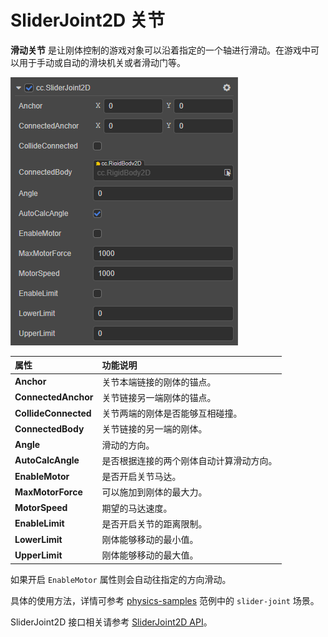 # SliderJoint2D 关节

**滑动关节** 是让刚体控制的游戏对象可以沿着指定的一个轴进行滑动。在游戏中可以用于手动或自动的滑块机关或者滑动门等。

![SliderJoint2D](../image/sliderjoint2d.png)

属性 | 功能说明
:---|:---
**Anchor** | 关节本端链接的刚体的锚点。
**ConnectedAnchor** | 关节链接另一端刚体的锚点。
**CollideConnected**  |  关节两端的刚体是否能够互相碰撞。
**ConnectedBody**  |  关节链接的另一端的刚体。
**Angle**  |  滑动的方向。
**AutoCalcAngle**  | 是否根据连接的两个刚体自动计算滑动方向。
**EnableMotor**  | 是否开启关节马达。
**MaxMotorForce**  | 可以施加到刚体的最大力。
**MotorSpeed**  | 期望的马达速度。
**EnableLimit**  | 是否开启关节的距离限制。
**LowerLimit**  | 刚体能够移动的最小值。
**UpperLimit**  | 刚体能够移动的最大值。

如果开启 `EnableMotor` 属性则会自动往指定的方向滑动。

具体的使用方法，详情可参考 [physics-samples](https://github.com/cocos-creator/physics-samples/tree/v3.x/2d/box2d/assets/cases/example/joints) 范例中的 `slider-joint` 场景。

SliderJoint2D 接口相关请参考 [SliderJoint2D API](https://docs.cocos.com/creator/3.0/api/zh/classes/physics2d.sliderjoint2d.html)。
